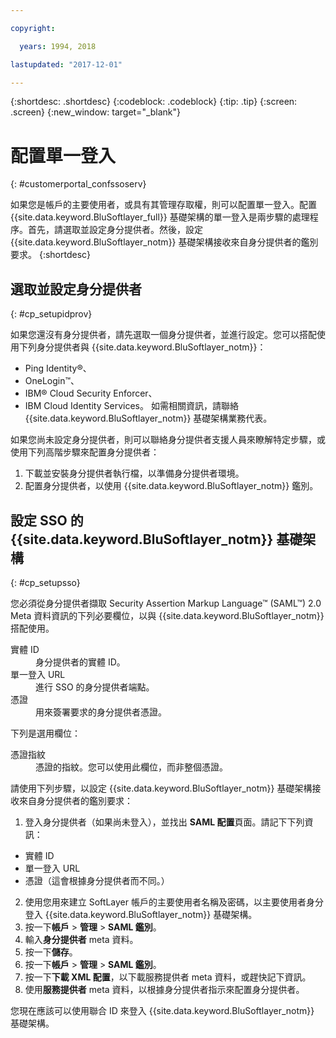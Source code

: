 ```yaml
---

copyright:

  years: 1994, 2018

lastupdated: "2017-12-01"

---
```


{:shortdesc: .shortdesc}
{:codeblock: .codeblock}
{:tip: .tip}
{:screen: .screen}
{:new_window: target="_blank"}


# 配置單一登入
{: #customerportal_confssoserv}

如果您是帳戶的主要使用者，或具有其管理存取權，則可以配置單一登入。配置 {{site.data.keyword.BluSoftlayer_full}} 基礎架構的單一登入是兩步驟的處理程序。首先，請選取並設定身分提供者。然後，設定 {{site.data.keyword.BluSoftlayer_notm}} 基礎架構接收來自身分提供者的鑑別要求。
{:shortdesc}

## 選取並設定身分提供者
{: #cp_setupidprov}

如果您還沒有身分提供者，請先選取一個身分提供者，並進行設定。您可以搭配使用下列身分提供者與 {{site.data.keyword.BluSoftlayer_notm}}：
* Ping Identity&reg;、
* OneLogin&trade;、
* IBM&reg; Cloud Security Enforcer、
* IBM Cloud Identity Services。
如需相關資訊，請聯絡 {{site.data.keyword.BluSoftlayer_notm}} 基礎架構業務代表。

如果您尚未設定身分提供者，則可以聯絡身分提供者支援人員來瞭解特定步驟，或使用下列高階步驟來配置身分提供者：
1. 下載並安裝身分提供者執行檔，以準備身分提供者環境。
2. 配置身分提供者，以使用 {{site.data.keyword.BluSoftlayer_notm}} 鑑別。

## 設定 SSO 的 {{site.data.keyword.BluSoftlayer_notm}} 基礎架構
{: #cp_setupsso}

您必須從身分提供者擷取 Security Assertion Markup Language&trade; (SAML&trade;) 2.0 Meta 資料資訊的下列必要欄位，以與 {{site.data.keyword.BluSoftlayer_notm}} 搭配使用。
<dl>
<dt>實體 ID</dt>
<dd>身分提供者的實體 ID。</dd>
<dt>單一登入 URL</dt>
<dd>進行 SSO 的身分提供者端點。</dd>
<dt>憑證</dt>
<dd>用來簽署要求的身分提供者憑證。</dd>
</dl>

下列是選用欄位：
<dl>
<dt>憑證指紋</dt>
<dd>憑證的指紋。您可以使用此欄位，而非整個憑證。</dd>
</dl>

請使用下列步驟，以設定 {{site.data.keyword.BluSoftlayer_notm}} 基礎架構接收來自身分提供者的鑑別要求：
1. 登入身分提供者（如果尚未登入），並找出 **SAML 配置**頁面。請記下下列資訊：
  * 實體 ID
  * 單一登入 URL
  * 憑證（這會根據身分提供者而不同。）
2. 使用您用來建立 SoftLayer 帳戶的主要使用者名稱及密碼，以主要使用者身分登入 {{site.data.keyword.BluSoftlayer_notm}} 基礎架構。
3. 按一下**帳戶** > **管理** > **SAML 鑑別**。
4. 輸入**身分提供者** meta 資料。
5. 按一下**儲存**。
6. 按一下**帳戶** > **管理** > **SAML 鑑別**。
7. 按一下**下載 XML 配置**，以下載服務提供者 meta 資料，或趕快記下資訊。
8. 使用**服務提供者** meta 資料，以根據身分提供者指示來配置身分提供者。  

您現在應該可以使用聯合 ID 來登入 {{site.data.keyword.BluSoftlayer_notm}} 基礎架構。
